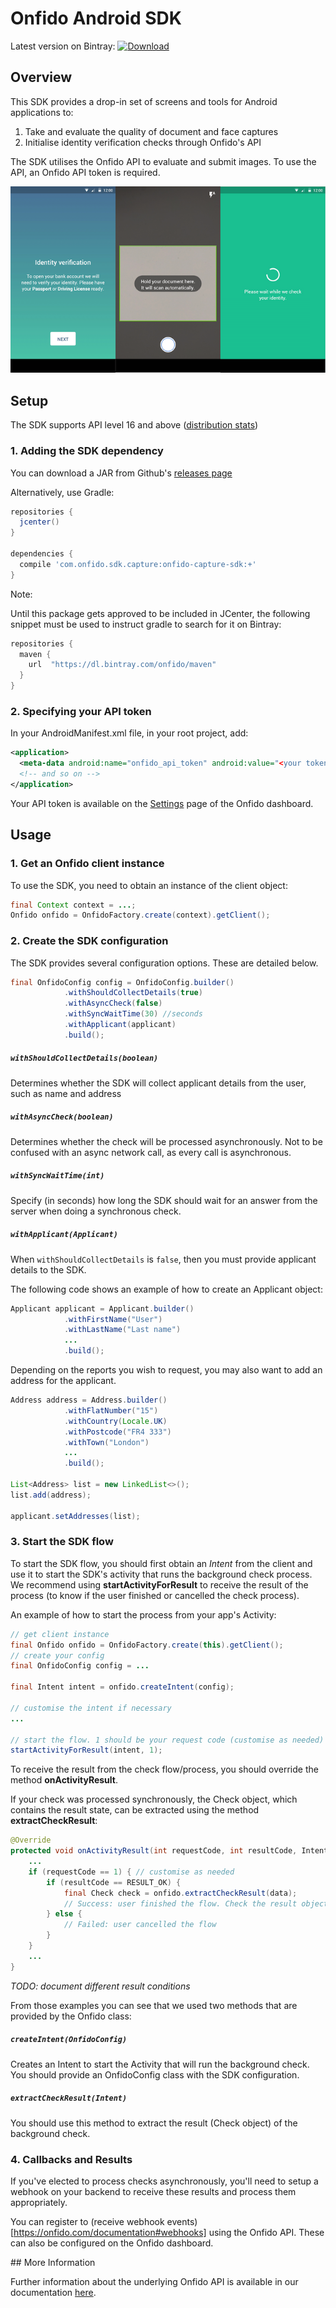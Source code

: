 # Onfido Android SDK

Latest version on Bintray: [ ![Download](https://api.bintray.com/packages/onfido/maven/onfido-capture-sdk/images/download.svg) ](https://bintray.com/onfido/maven/onfido-capture-sdk/_latestVersion)

## Overview

This SDK provides a drop-in set of screens and tools for Android applications to:

1. Take and evaluate the quality of document and face captures
2. Initialise identity verification checks through Onfido's API

The SDK utilises the Onfido API to evaluate and submit images.  To use the API, an Onfido API token is required.

![Various views from the SDK](screenshots.png "")

## Setup

The SDK supports API level 16 and above ([distribution stats](https://developer.android.com/about/dashboards/index.html))

### 1. Adding the SDK dependency

You can download a JAR from Github's [releases page](https://github.com/onfido/onfido-android-sdk/releases)

Alternatively, use Gradle:

```gradle
repositories {
  jcenter()
}

dependencies {
  compile 'com.onfido.sdk.capture:onfido-capture-sdk:+'
}
```

Note:

Until this package gets approved to be included in JCenter, the following snippet must be used to instruct gradle to search for it on Bintray:

```gradle
repositories {
  maven {
    url  "https://dl.bintray.com/onfido/maven"
  }
}
```

### 2. Specifying your API token

In your AndroidManifest.xml file, in your root project, add:

```xml
<application>
  <meta-data android:name="onfido_api_token" android:value="<your token>"/>
  <!-- and so on -->
</application>
```

Your API token is available on the [Settings](https://onfido.com/dashboard/settings/api) page of the Onfido dashboard.

## Usage

### 1. Get an Onfido client instance

To use the SDK, you need to obtain an instance of the client object:

```java
final Context context = ...;
Onfido onfido = OnfidoFactory.create(context).getClient();
```

### 2. Create the SDK configuration

The SDK provides several configuration options.  These are detailed below.

```java
final OnfidoConfig config = OnfidoConfig.builder()
            .withShouldCollectDetails(true)
            .withAsyncCheck(false)
            .withSyncWaitTime(30) //seconds
            .withApplicant(applicant)
            .build();
```

##### `withShouldCollectDetails(boolean)`
Determines whether the SDK will collect applicant details from the user, such as name and address

##### `withAsyncCheck(boolean)`
Determines whether the check will be processed asynchronously.  Not to be confused with an async network call, as every call is asynchronous.

##### `withSyncWaitTime(int)`
Specify (in seconds) how long the SDK should wait for an answer from the server when doing a synchronous check.

##### `withApplicant(Applicant)`
When `withShouldCollectDetails` is `false`, then you must provide applicant details to the SDK.

The following code shows an example of how to create an Applicant object:

```java
Applicant applicant = Applicant.builder()
            .withFirstName("User")
            .withLastName("Last name")
            ...
            .build();
```

Depending on the reports you wish to request, you may also want to add an address for the applicant.

```java
Address address = Address.builder()
            .withFlatNumber("15")
            .withCountry(Locale.UK)
            .withPostcode("FR4 333")
            .withTown("London")
            ...
            .build();

List<Address> list = new LinkedList<>();
list.add(address);

applicant.setAddresses(list);
```

### 3. Start the SDK flow

To start the SDK flow, you should first obtain an *Intent* from the client and use it to start the SDK's activity that runs the background check process. We recommend using **startActivityForResult** to receive the result of the process (to know if the user finished or cancelled the check process).

An example of how to start the process from your app's Activity:

```java
// get client instance
final Onfido onfido = OnfidoFactory.create(this).getClient();
// create your config
final OnfidoConfig config = ...

final Intent intent = onfido.createIntent(config);

// customise the intent if necessary
...

// start the flow. 1 should be your request code (customise as needed)
startActivityForResult(intent, 1);
```

To receive the result from the check flow/process, you should override the method **onActivityResult**.

If your check was processed synchronously, the Check object, which contains the result state, can be extracted using the method **extractCheckResult**:

```java
@Override
protected void onActivityResult(int requestCode, int resultCode, Intent data) {
    ...
    if (requestCode == 1) { // customise as needed
        if (resultCode == RESULT_OK) {
            final Check check = onfido.extractCheckResult(data);
            // Success: user finished the flow. Check the result object
        } else {
            // Failed: user cancelled the flow
        }
    }
    ...
}
```

*TODO: document different result conditions*

From those examples you can see that we used two methods that are provided by the Onfido class:

##### `createIntent(OnfidoConfig)`
Creates an Intent to start the Activity that will run the background check. You should provide an OnfidoConfig class with the SDK configuration.

##### `extractCheckResult(Intent)`
You should use this method to extract the result (Check object) of the background check.

### 4. Callbacks and Results

If you've elected to process checks asynchronously, you'll need to setup a webhook on your backend to receive these results and process them appropriately.

You can register to (receive webhook events)[https://onfido.com/documentation#webhooks] using the Onfido API.  These can also be configured on the Onfido dashboard.

## More Information

Further information about the underlying Onfido API is available in our documentation [here](https://onfido.com/documentation).
